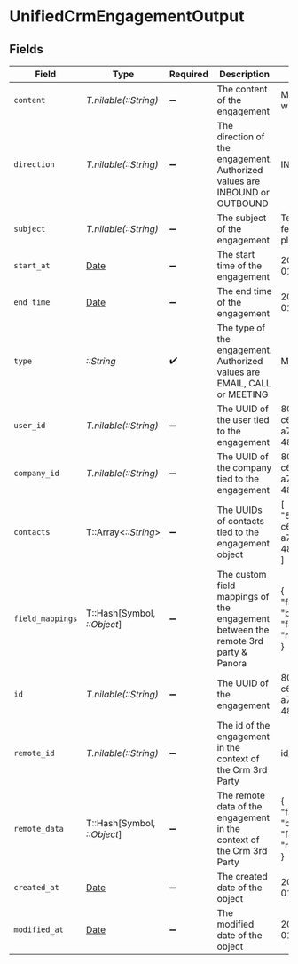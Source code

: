 # UnifiedCrmEngagementOutput


## Fields

| Field                                                                             | Type                                                                              | Required                                                                          | Description                                                                       | Example                                                                           |
| --------------------------------------------------------------------------------- | --------------------------------------------------------------------------------- | --------------------------------------------------------------------------------- | --------------------------------------------------------------------------------- | --------------------------------------------------------------------------------- |
| `content`                                                                         | *T.nilable(::String)*                                                             | :heavy_minus_sign:                                                                | The content of the engagement                                                     | Meeting call with CTO                                                             |
| `direction`                                                                       | *T.nilable(::String)*                                                             | :heavy_minus_sign:                                                                | The direction of the engagement. Authorized values are INBOUND or OUTBOUND        | INBOUND                                                                           |
| `subject`                                                                         | *T.nilable(::String)*                                                             | :heavy_minus_sign:                                                                | The subject of the engagement                                                     | Technical features planning                                                       |
| `start_at`                                                                        | [Date](https://ruby-doc.org/stdlib-2.6.1/libdoc/date/rdoc/Date.html)              | :heavy_minus_sign:                                                                | The start time of the engagement                                                  | 2024-10-01T12:00:00Z                                                              |
| `end_time`                                                                        | [Date](https://ruby-doc.org/stdlib-2.6.1/libdoc/date/rdoc/Date.html)              | :heavy_minus_sign:                                                                | The end time of the engagement                                                    | 2024-10-01T22:00:00Z                                                              |
| `type`                                                                            | *::String*                                                                        | :heavy_check_mark:                                                                | The type of the engagement. Authorized values are EMAIL, CALL or MEETING          | MEETING                                                                           |
| `user_id`                                                                         | *T.nilable(::String)*                                                             | :heavy_minus_sign:                                                                | The UUID of the user tied to the engagement                                       | 801f9ede-c698-4e66-a7fc-48d19eebaa4f                                              |
| `company_id`                                                                      | *T.nilable(::String)*                                                             | :heavy_minus_sign:                                                                | The UUID of the company tied to the engagement                                    | 801f9ede-c698-4e66-a7fc-48d19eebaa4f                                              |
| `contacts`                                                                        | T::Array<*::String*>                                                              | :heavy_minus_sign:                                                                | The UUIDs of contacts tied to the engagement object                               | [<br/>"801f9ede-c698-4e66-a7fc-48d19eebaa4f"<br/>]                                |
| `field_mappings`                                                                  | T::Hash[Symbol, *::Object*]                                                       | :heavy_minus_sign:                                                                | The custom field mappings of the engagement between the remote 3rd party & Panora | {<br/>"fav_dish": "broccoli",<br/>"fav_color": "red"<br/>}                        |
| `id`                                                                              | *T.nilable(::String)*                                                             | :heavy_minus_sign:                                                                | The UUID of the engagement                                                        | 801f9ede-c698-4e66-a7fc-48d19eebaa4f                                              |
| `remote_id`                                                                       | *T.nilable(::String)*                                                             | :heavy_minus_sign:                                                                | The id of the engagement in the context of the Crm 3rd Party                      | id_1                                                                              |
| `remote_data`                                                                     | T::Hash[Symbol, *::Object*]                                                       | :heavy_minus_sign:                                                                | The remote data of the engagement in the context of the Crm 3rd Party             | {<br/>"fav_dish": "broccoli",<br/>"fav_color": "red"<br/>}                        |
| `created_at`                                                                      | [Date](https://ruby-doc.org/stdlib-2.6.1/libdoc/date/rdoc/Date.html)              | :heavy_minus_sign:                                                                | The created date of the object                                                    | 2024-10-01T12:00:00Z                                                              |
| `modified_at`                                                                     | [Date](https://ruby-doc.org/stdlib-2.6.1/libdoc/date/rdoc/Date.html)              | :heavy_minus_sign:                                                                | The modified date of the object                                                   | 2024-10-01T12:00:00Z                                                              |